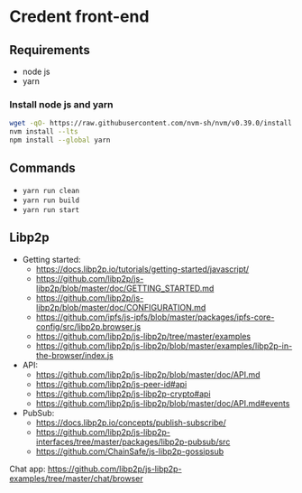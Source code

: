 # Credent front-end

## Requirements

- node js
- yarn

### Install node js and yarn

```bash
wget -qO- https://raw.githubusercontent.com/nvm-sh/nvm/v0.39.0/install.sh | bash
nvm install --lts
npm install --global yarn
```

## Commands

- `yarn run clean`
- `yarn run build`
- `yarn run start`

## Libp2p

- Getting started:
  - <https://docs.libp2p.io/tutorials/getting-started/javascript/>
  - <https://github.com/libp2p/js-libp2p/blob/master/doc/GETTING_STARTED.md>
  - <https://github.com/libp2p/js-libp2p/blob/master/doc/CONFIGURATION.md>
  - <https://github.com/ipfs/js-ipfs/blob/master/packages/ipfs-core-config/src/libp2p.browser.js>
  - <https://github.com/libp2p/js-libp2p/tree/master/examples>
  - <https://github.com/libp2p/js-libp2p/blob/master/examples/libp2p-in-the-browser/index.js>
- API:
  - <https://github.com/libp2p/js-libp2p/blob/master/doc/API.md>
  - <https://github.com/libp2p/js-peer-id#api>
  - <https://github.com/libp2p/js-libp2p-crypto#api>
  - <https://github.com/libp2p/js-libp2p/blob/master/doc/API.md#events>
- PubSub:
  - <https://docs.libp2p.io/concepts/publish-subscribe/>
  - <https://github.com/libp2p/js-libp2p-interfaces/tree/master/packages/libp2p-pubsub/src>
  - <https://github.com/ChainSafe/js-libp2p-gossipsub>

Chat app: <https://github.com/libp2p/js-libp2p-examples/tree/master/chat/browser>